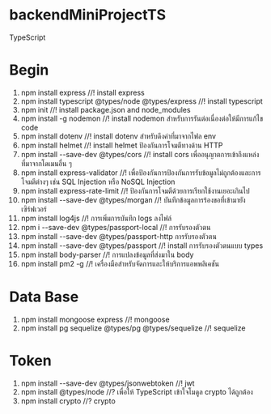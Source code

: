 # backendMiniProjectTS
TypeScript

# Begin
1. npm install express //! install express
2. npm install typescript @types/node @types/express //! install typescript
3. npm init //! install package.json and node_modules
4. npm install -g nodemon //! install nodemon สำหรับการรันต่อเนื่องต่อให้มีการแก้ไข code
5. npm install dotenv //! install dotenv สำหรับดึงค่าที่มาจากไฟล env
6. npm install helmet //! install helmet ป้องกันการโจมตีทางด้าน HTTP
7. npm install --save-dev @types/cors //! install cors เพื่ออนุญาตการเข้าถึงแหล่งที่มาจากโดเมนอื่น ๆ
8. npm install express-validator //! เพื่อป้องกันการป้องกันการรับข้อมูลไม่ถูกต้องและการโจมตีต่างๆ เช่น SQL Injection หรือ NoSQL Injection
9. npm install express-rate-limit //! ป้องกันการโจมตีด้วยการเรียกใช้งานเยอะเกินไป
10. npm install --save-dev @types/morgan //! บันทึกข้อมูลการร้องขอที่เข้ามายังเซิร์ฟเวอร์
11. npm install log4js //! การเพิ่มการบันทึก logs ลงไฟล์
12. npm i --save-dev @types/passport-local //! การรับรองตัวตน
13. npm install --save-dev @types/passport-http การรับรองตัวตน
14. npm install --save-dev @types/passport //! install การรับรองตัวตนแบบ types
15. npm install body-parser //! การแปลงข้อมูลที่ส่งมาใน body
16. npm install pm2 -g //! เครื่องมือสำหรับจัดการและให้บริการแอพพลิเคชัน

# Data Base
1. npm install mongoose express //! mongoose
2. npm install pg sequelize @types/pg @types/sequelize  //! sequelize

# Token
1. npm install --save-dev @types/jsonwebtoken //! jwt
2. npm install @types/node //? เพื่อให้ TypeScript เข้าใจโมดูล crypto ได้ถูกต้อง
3. npm install crypto //? crypto